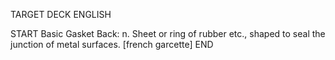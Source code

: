TARGET DECK
ENGLISH

START
Basic
Gasket
Back: n. Sheet or ring of rubber etc., shaped to seal the junction of metal surfaces. [french garcette]
END
